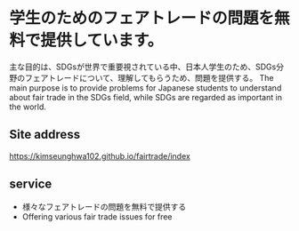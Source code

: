 # 学生のためのフェアトレードの問題を無料で提供しています。
主な目的は、SDGsが世界で重要視されている中、日本人学生のため、SDGs分野のフェアトレードについて、理解してもらうため、問題を提供する。
The main purpose is to provide problems for Japanese students to understand about fair trade in the SDGs field, while SDGs are regarded as important in the world.

## Site address

https://kimseunghwa102.github.io/fairtrade/index

## service
* 様々なフェアトレードの問題を無料で提供する
* Offering various fair trade issues for free
